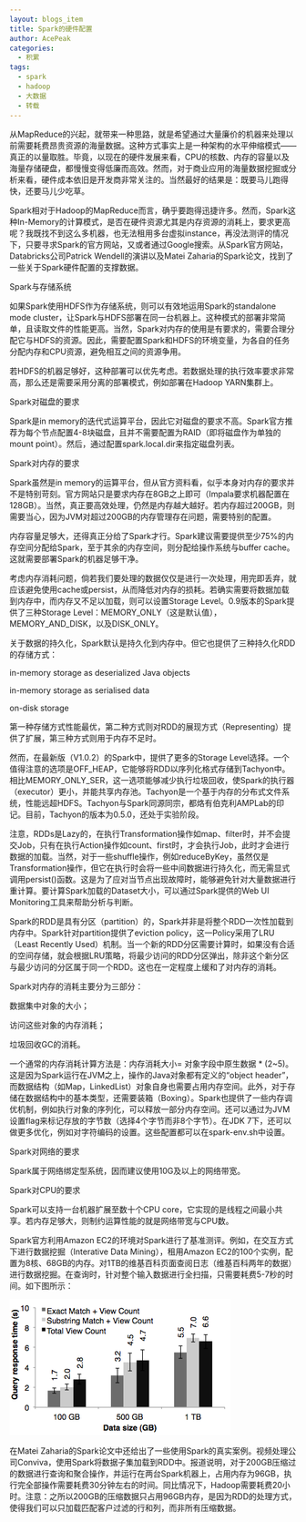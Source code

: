 ```yaml
---
layout: blogs_item
title: Spark的硬件配置
author: AcePeak
categories:
  - 积累
tags:
  - spark
  - hadoop
  - 大数据
  - 转载
---
```


从MapReduce的兴起，就带来一种思路，就是希望通过大量廉价的机器来处理以前需要耗费昂贵资源的海量数据。这种方式事实上是一种架构的水平伸缩模式——真正的以量取胜。毕竟，以现在的硬件发展来看，CPU的核数、内存的容量以及海量存储硬盘，都慢慢变得低廉而高效。然而，对于商业应用的海量数据挖掘或分析来看，硬件成本依旧是开发商非常关注的。当然最好的结果是：既要马儿跑得快，还要马儿少吃草。

Spark相对于Hadoop的MapReduce而言，确乎要跑得迅捷许多。然而，Spark这种In-Memory的计算模式，是否在硬件资源尤其是内存资源的消耗上，要求更高呢？我既找不到这么多机器，也无法租用多台虚拟instance，再没法测评的情况下，只要寻求Spark的官方网站，又或者通过Google搜索。从Spark官方网站，Databricks公司Patrick Wendell的演讲以及Matei Zaharia的Spark论文，找到了一些关于Spark硬件配置的支撑数据。

Spark与存储系统

如果Spark使用HDFS作为存储系统，则可以有效地运用Spark的standalone mode cluster，让Spark与HDFS部署在同一台机器上。这种模式的部署非常简单，且读取文件的性能更高。当然，Spark对内存的使用是有要求的，需要合理分配它与HDFS的资源。因此，需要配置Spark和HDFS的环境变量，为各自的任务分配内存和CPU资源，避免相互之间的资源争用。

若HDFS的机器足够好，这种部署可以优先考虑。若数据处理的执行效率要求非常高，那么还是需要采用分离的部署模式，例如部署在Hadoop YARN集群上。

Spark对磁盘的要求

Spark是in memory的迭代式运算平台，因此它对磁盘的要求不高。Spark官方推荐为每个节点配置4-8块磁盘，且并不需要配置为RAID（即将磁盘作为单独的mount point）。然后，通过配置spark.local.dir来指定磁盘列表。

Spark对内存的要求

Spark虽然是in memory的运算平台，但从官方资料看，似乎本身对内存的要求并不是特别苛刻。官方网站只是要求内存在8GB之上即可（Impala要求机器配置在128GB）。当然，真正要高效处理，仍然是内存越大越好。若内存超过200GB，则需要当心，因为JVM对超过200GB的内存管理存在问题，需要特别的配置。

内存容量足够大，还得真正分给了Spark才行。Spark建议需要提供至少75%的内存空间分配给Spark，至于其余的内存空间，则分配给操作系统与buffer cache。这就需要部署Spark的机器足够干净。

考虑内存消耗问题，倘若我们要处理的数据仅仅是进行一次处理，用完即丢弃，就应该避免使用cache或persist，从而降低对内存的损耗。若确实需要将数据加载到内存中，而内存又不足以加载，则可以设置Storage Level。0.9版本的Spark提供了三种Storage Level：MEMORY_ONLY（这是默认值），MEMORY_AND_DISK，以及DISK_ONLY。

关于数据的持久化，Spark默认是持久化到内存中。但它也提供了三种持久化RDD的存储方式：

in-memory storage as deserialized Java objects

in-memory storage as serialised data

on-disk storage

第一种存储方式性能最优，第二种方式则对RDD的展现方式（Representing）提供了扩展，第三种方式则用于内存不足时。

然而，在最新版（V1.0.2）的Spark中，提供了更多的Storage Level选择。一个值得注意的选项是OFF_HEAP，它能够将RDD以序列化格式存储到Tachyon中。相比MEMORY_ONLY_SER，这一选项能够减少执行垃圾回收，使Spark的执行器（executor）更小，并能共享内存池。Tachyon是一个基于内存的分布式文件系统，性能远超HDFS。Tachyon与Spark同源同宗，都烙有伯克利AMPLab的印记。目前，Tachyon的版本为0.5.0，还处于实验阶段。

注意，RDDs是Lazy的，在执行Transformation操作如map、filter时，并不会提交Job，只有在执行Action操作如count、first时，才会执行Job，此时才会进行数据的加载。当然，对于一些shuffle操作，例如reduceByKey，虽然仅是Transformation操作，但它在执行时会将一些中间数据进行持久化，而无需显式调用persist()函数。这是为了应对当节点出现故障时，能够避免针对大量数据进行重计算。要计算Spark加载的Dataset大小，可以通过Spark提供的Web UI Monitoring工具来帮助分析与判断。

Spark的RDD是具有分区（partition）的，Spark并非是将整个RDD一次性加载到内存中。Spark针对partition提供了eviction policy，这一Policy采用了LRU（Least Recently Used）机制。当一个新的RDD分区需要计算时，如果没有合适的空间存储，就会根据LRU策略，将最少访问的RDD分区弹出，除非这个新分区与最少访问的分区属于同一个RDD。这也在一定程度上缓和了对内存的消耗。

Spark对内存的消耗主要分为三部分：

数据集中对象的大小；

访问这些对象的内存消耗；

垃圾回收GC的消耗。

一个通常的内存消耗计算方法是：内存消耗大小= 对象字段中原生数据 * (2~5)。 这是因为Spark运行在JVM之上，操作的Java对象都有定义的“object header”，而数据结构（如Map，LinkedList）对象自身也需要占用内存空间。此外，对于存储在数据结构中的基本类型，还需要装箱（Boxing）。Spark也提供了一些内存调优机制，例如执行对象的序列化，可以释放一部分内存空间。还可以通过为JVM设置flag来标记存放的字节数（选择4个字节而非8个字节）。在JDK 7下，还可以做更多优化，例如对字符编码的设置。这些配置都可以在spark-env.sh中设置。

Spark对网络的要求

Spark属于网络绑定型系统，因而建议使用10G及以上的网络带宽。

Spark对CPU的要求

Spark可以支持一台机器扩展至数十个CPU core，它实现的是线程之间最小共享。若内存足够大，则制约运算性能的就是网络带宽与CPU数。

Spark官方利用Amazon EC2的环境对Spark进行了基准测评。例如，在交互方式下进行数据挖掘（Interative Data Mining），租用Amazon EC2的100个实例，配置为8核、68GB的内存。对1TB的维基百科页面查阅日志（维基百科两年的数据）进行数据挖掘。在查询时，针对整个输入数据进行全扫描，只需要耗费5-7秒的时间。如下图所示：

![DataSize](/img/151011_1.png)

在Matei Zaharia的Spark论文中还给出了一些使用Spark的真实案例。视频处理公司Conviva，使用Spark将数据子集加载到RDD中。报道说明，对于200GB压缩过的数据进行查询和聚合操作，并运行在两台Spark机器上，占用内存为96GB，执行完全部操作需要耗费30分钟左右的时间。同比情况下，Hadoop需要耗费20小时。注意：之所以200GB的压缩数据只占用96GB内存，是因为RDD的处理方式，使得我们可以只加载匹配客户过滤的行和列，而非所有压缩数据。

